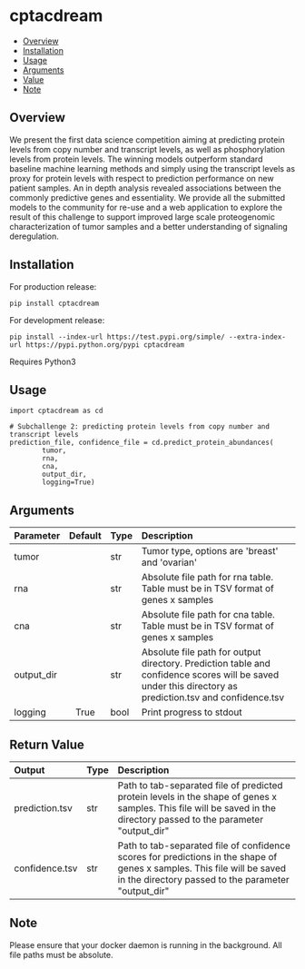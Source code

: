 # cptacdream

- [Overview](#Overview)
- [Installation](#installation)
- [Usage](#Usage)
- [Arguments](#Arguments)
- [Value](#Value)
- [Note](#Note)

## Overview
We present the first data science competition aiming at predicting protein levels from copy number and transcript levels, as well as phosphorylation levels from protein levels. The winning models outperform standard baseline machine learning methods and simply using the transcript levels as proxy for protein levels with respect to prediction performance on new patient samples.
An in depth analysis revealed associations between the commonly predictive genes and essentiality. We provide all the submitted models to the community for re-use and a web application to explore the result of this challenge to support improved large scale proteogenomic characterization of tumor samples and a better understanding of signaling deregulation.

## Installation
For production release:
```
pip install cptacdream
```
For development release:
```
pip install --index-url https://test.pypi.org/simple/ --extra-index-url https://pypi.python.org/pypi cptacdream
```
Requires Python3
## Usage
```
import cptacdream as cd

# Subchallenge 2: predicting protein levels from copy number and transcript levels
prediction_file, confidence_file = cd.predict_protein_abundances(
        tumor,
        rna,
        cna,
        output_dir,
        logging=True)
```

## Arguments
  
| Parameter                 | Default       |Type       | Description   |	
| :------------------------ |:-------------:|:-------------|:-------------|
| tumor	       |	           |str	          |Tumor type, options are 'breast' and 'ovarian'
| rna	       |	           |str	          |Absolute file path for rna table. Table must be in TSV format of genes x samples
| cna	       |	           |str	          |Absolute file path for cna table. Table must be in TSV format of genes x samples
| output_dir	       |	           |str	          |Absolute file path for output directory. Prediction table and confidence scores will be saved under this directory as prediction.tsv and confidence.tsv
| logging	       |True	           |bool	          |Print progress to stdout

## Return Value
| Output                 |Type       | Description   |	
| :------------------------|:-------------|:-------------|
| prediction.tsv	      |str	          |Path to tab-separated file of predicted protein levels in the shape of genes x samples. This file will be saved in the directory passed to the parameter "output_dir"
| confidence.tsv	      |str	          |Path to tab-separated file of confidence scores for predictions in the shape of genes x samples. This file will be saved in the directory passed to the parameter "output_dir"

## Note
Please ensure that your docker daemon is running in the background.
All file paths must be absolute.
